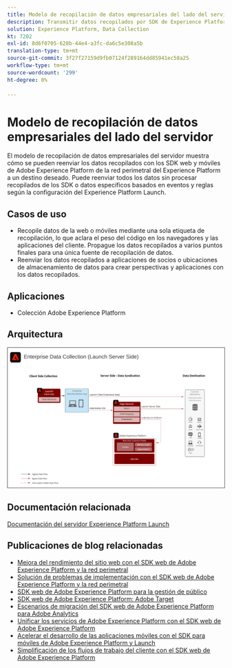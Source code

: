 ```yaml
---
title: Modelo de recopilación de datos empresariales del lado del servidor
description: Transmitir datos recopilados por SDK de Experience Platform a destinos
solution: Experience Platform, Data Collection
kt: 7202
exl-id: 8d6f0705-628b-44e4-a3fc-da6c5e308a5b
translation-type: tm+mt
source-git-commit: 3f27f27159d9fb07124f289164dd85941ec58a25
workflow-type: tm+mt
source-wordcount: '299'
ht-degree: 0%

---
```


# Modelo de recopilación de datos empresariales del lado del servidor

El modelo de recopilación de datos empresariales del servidor muestra cómo se pueden reenviar los datos recopilados con los SDK web y móviles de Adobe Experience Platform de la red perimetral del Experience Platform a un destino deseado. Puede reenviar todos los datos sin procesar recopilados de los SDK o datos específicos basados en eventos y reglas según la configuración del Experience Platform Launch.

## Casos de uso

* Recopile datos de la web o móviles mediante una sola etiqueta de recopilación, lo que aclara el peso del código en los navegadores y las aplicaciones del cliente. Propague los datos recopilados a varios puntos finales para una única fuente de recopilación de datos.
* Reenviar los datos recopilados a aplicaciones de socios o ubicaciones de almacenamiento de datos para crear perspectivas y aplicaciones con los datos recopilados.

## Aplicaciones

* Colección Adobe Experience Platform

## Arquitectura

<img src="assets/entcollect.svg" alt="Arquitectura de referencia para la recopilación de datos empresariales" style="border:1px solid #4a4a4a" />

## Documentación relacionada

[Documentación del servidor Experience Platform Launch](https://experienceleague.adobe.com/docs/launch/using/server-side-info/server-side-overview.html?lang=en#server-side-info)

## Publicaciones de blog relacionadas

* [Mejora del rendimiento del sitio web con el SDK web de Adobe Experience Platform y la red perimetral](https://medium.com/adobetech/boosting-website-performance-with-adobe-experience-platform-web-sdk-and-edge-network-329fcf70fdf9)
* [Solución de problemas de implementación con el SDK web de Adobe Experience Platform y la red perimetral](https://medium.com/adobetech/solving-implementation-pain-points-with-adobe-experience-platform-web-sdk-and-edge-network-880b635e6819)
* [SDK web de Adobe Experience Platform para la gestión de público](https://medium.com/adobetech/adobe-experience-platform-web-sdk-for-audience-management-751fa6d063bc)
* [SDK web de Adobe Experience Platform: Adobe Target](https://medium.com/adobetech/adobe-experience-platform-web-sdk-adobe-target-9b9f621d271)
* [Escenarios de migración del SDK web de Adobe Experience Platform para Adobe Analytics](https://medium.com/adobetech/adobe-experience-platform-web-sdk-migration-scenarios-for-adobe-analytics-91c255ec82b0)
* [Unificar los servicios de Adobe Experience Platform con el SDK web de Adobe Experience Platform](https://medium.com/adobetech/unify-your-adobe-experience-platform-services-with-adobe-experience-platform-web-sdk-75cf6851a9fc)
* [Acelerar el desarrollo de las aplicaciones móviles con el SDK para móviles de Adobe Experience Platform y Launch](https://medium.com/adobetech/accelerate-your-mobile-application-development-with-adobe-experience-platform-mobile-sdk-and-launch-ed023536d611)
* [Simplificación de los flujos de trabajo del cliente con el SDK web de Adobe Experience Platform](https://medium.com/adobetech/simplifying-customer-workflows-with-adobe-experience-platform-web-sdk-4e54fe134f4a)
